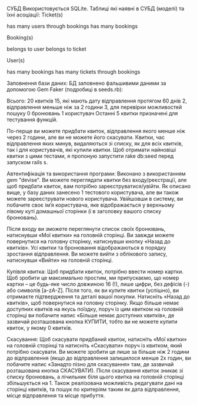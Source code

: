 СУБД
Використовується SQLite. Таблиці які наявні в СУБД (моделі) та їхні асоціації:
Ticket(s)

has many users through bookings
has many bookings

Booking(s)

belongs to user
belongs to ticket

User(s)

has many bookings
has many tickets through bookings

Заповнення бази даних:
БД заповнено фальшивими даними за допомогою Gem Faker (подробиці в seeds.rb):

Всього: 20 квитків
15, які мають дату відправлення протягом 60 днів
2, відправлення меньше ніж за 2 години
3, для перевірки можливостей пошуку
0 бронювань
1 користувач
Останні 5 квитки призначені для тестування функцій.

По-перще ви можете придбати квиток, відправлення якого менше ніж через 2 години, але ви не можете його скасувати.
Квитки, час відправлення яких минув, видаляються зі списку, як для всіх квитків, так і для користувачів, які купили квитки.
Щоб отримати найновіші квитки з цими тестами, я пропоную запустити rake db:seed перед запуском rails s.

Автентифікація та використання програми:
Виконано з використанням gem "devise". Ви можете переглядати квитки без входу/реєстрації, але щоб придбати квиток, вам потрібно зареєструватися/увійти. Як описано вище, у базу даних занесено 1 тестового користувача, але ви також можете зареєструвати нового користувача. Увійшовши в систему, ви побачите своє ім’я користувача, яке відображається у верхньому лівому куті домашньої сторінки (і в заголовку вашого списку бронювань).

Після входу ви зможете переглянути список своїх бронювань, натиснувши «Мої квитки» на головній сторінці. Ви завжди можете повернутися на головну сторінку, натиснувши кнопку «Назад до квитків». Усі квитки та бронювання відображаються в порядку зростання відправлення. Ви можете вийти з облікового запису, натиснувши «Вийти» на головній сторінці.

Купівля квитка:
Щоб придбати квиток, потрібно ввести номер картки. Щоб зробити це максимально простим, ми припускаємо, що номер картки – це будь-яке число довжиною 16 (!), лише цифри, без дефісів (-) або символів [a-zA-Z]. Після того, як ви купите квитки (успішно), ви отримаєте підтвердження та деталі вашої покупки. Натисніть «Назад до квитків», щоб повернутися на головну сторінку. Якщо більше немає доступних квитків на якусь поїздку, поруч із цим квитком на головній сторінці ви побачите напис «Більше немає доступних квитків», де зазвичай розташована кнопка КУПИТИ, тобто ви не можете купити квиток, у якому 0 квитків.

Скасування:
Щоб скасувати придбаний квиток, натисніть «Мої квитки» на головній сторінці та натисніть «Скасувати» поруч із квитком, який потрібно скасувати. Ви можете зробити це лише за більше ніж 2 години до відправлення (якщо до відправлення залишилося менше 2х годин, ви побачите напис «Занадто пізно для скасування» там, де зазвичай розташована кнопка СКАСУВАТИ). Після скасування квиток зникає зі списку бронювань, а лічильник біля цього квитка на головній сторінці збільшується на 1.
Також реалізована можливість редагувати дані на сторінці квитків, та пошук по критеріям таким як дата відправлення, місце відправлення та місце прибуття.

